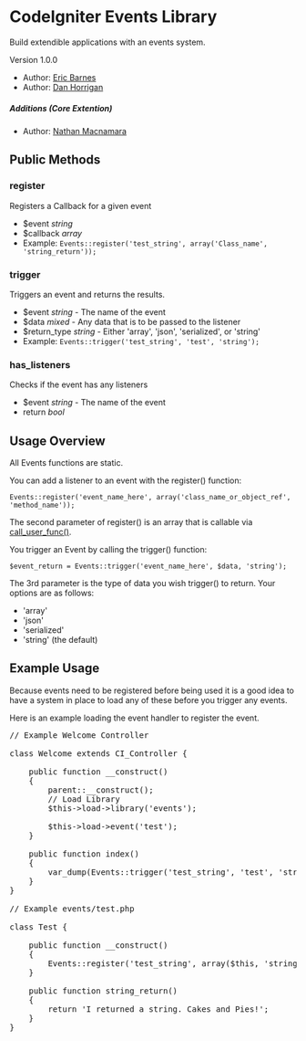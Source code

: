 # CodeIgniter Events Library

Build extendible applications with an events system.

Version 1.0.0

* Author: [Eric Barnes](http://ericlbarnes.com/ "Eric Barnes")
* Author: [Dan Horrigan](http://dhorrigan.com/ "Dan Horrigan")

##### Additions (Core Extention)

* Author: [Nathan Macnamara](https://github.com/nathanmac "Nathan Macnamara")


## Public Methods

### register

Registers a Callback for a given event

* $event *string*
* $callback *array*
* Example: `Events::register('test_string', array('Class_name', 'string_return'));`

### trigger

Triggers an event and returns the results.

* $event *string* - The name of the event
* $data *mixed* - Any data that is to be passed to the listener
* $return_type *string* - Either 'array', 'json', 'serialized', or 'string'
* Example: `Events::trigger('test_string', 'test', 'string');`

### has_listeners

Checks if the event has any listeners

* $event *string* - The name of the event
* return *bool*

## Usage Overview

All Events functions are static.

You can add a listener to an event with the register() function:

<pre><code>Events::register('event_name_here', array('class_name_or_object_ref', 'method_name'));</code></pre>

The second parameter of register() is an array that is callable via [call_user_func()](http://us2.php.net/manual/en/function.call-user-func.php "call_user_func").

You trigger an Event by calling the trigger() function:

<pre><code>$event_return = Events::trigger('event_name_here', $data, 'string');</code></pre>

The 3rd parameter is the type of data you wish trigger() to return.  Your options are as follows:

* 'array'
* 'json'
* 'serialized'
* 'string' (the default)

## Example Usage

Because events need to be registered before being used it is a good idea to have a system
in place to load any of these before you trigger any events.

Here is an example loading the event handler to register the event.

<pre>
// Example Welcome Controller

class Welcome extends CI_Controller {

	public function __construct()
	{
		parent::__construct();
		// Load Library
		$this->load->library('events');

		$this->load->event('test');
	}

	public function index()
	{
		var_dump(Events::trigger('test_string', 'test', 'string'));
	}
}

// Example events/test.php

class Test {

	public function __construct()
	{
		Events::register('test_string', array($this, 'string_return'));
	}

	public function string_return()
	{
		return 'I returned a string. Cakes and Pies!';
	}
}
</pre>

